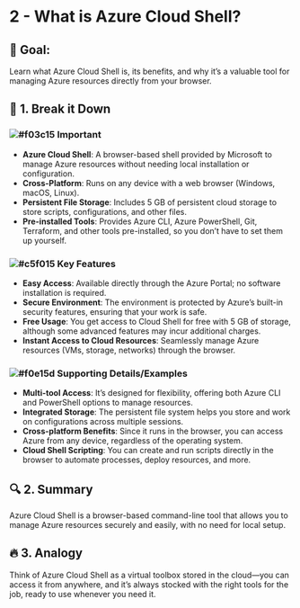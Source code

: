 # 2 - What is Azure Cloud Shell?

## 🎯 Goal:
Learn what Azure Cloud Shell is, its benefits, and why it’s a valuable tool for managing Azure resources directly from your browser.

## 🧠 1. Break it Down

### ![#f03c15](https://placehold.co/15x15/f03c15/f03c15.png) **Important**
- **Azure Cloud Shell**: A browser-based shell provided by Microsoft to manage Azure resources without needing local installation or configuration.
- **Cross-Platform**: Runs on any device with a web browser (Windows, macOS, Linux).
- **Persistent File Storage**: Includes 5 GB of persistent cloud storage to store scripts, configurations, and other files.
- **Pre-installed Tools**: Provides Azure CLI, Azure PowerShell, Git, Terraform, and other tools pre-installed, so you don’t have to set them up yourself.

### ![#c5f015](https://placehold.co/15x15/c5f015/c5f015.png) **Key Features**
- **Easy Access**: Available directly through the Azure Portal; no software installation is required.
- **Secure Environment**: The environment is protected by Azure’s built-in security features, ensuring that your work is safe.
- **Free Usage**: You get access to Cloud Shell for free with 5 GB of storage, although some advanced features may incur additional charges.
- **Instant Access to Cloud Resources**: Seamlessly manage Azure resources (VMs, storage, networks) through the browser.

### ![#f0e15d](https://placehold.co/15x15/f0e15d/f0e15d.png) **Supporting Details/Examples**
- **Multi-tool Access**: It’s designed for flexibility, offering both Azure CLI and PowerShell options to manage resources.
- **Integrated Storage**: The persistent file system helps you store and work on configurations across multiple sessions.
- **Cross-platform Benefits**: Since it runs in the browser, you can access Azure from any device, regardless of the operating system.
- **Cloud Shell Scripting**: You can create and run scripts directly in the browser to automate processes, deploy resources, and more.

## 🔍 2. Summary
Azure Cloud Shell is a browser-based command-line tool that allows you to manage Azure resources securely and easily, with no need for local setup.

## 🔥 3. Analogy
Think of Azure Cloud Shell as a virtual toolbox stored in the cloud—you can access it from anywhere, and it’s always stocked with the right tools for the job, ready to use whenever you need it.
